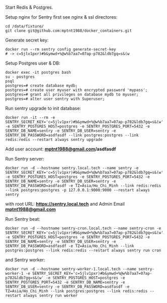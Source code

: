 Start Redis & Postgres.

Setup nginx for Sentry first see nginx & ssl directores:
```
cd /data/fixture/
git clone git@github.com:mptnt1988/docker_containers.git
```
Generate secret key:
```
docker run --rm sentry config generate-secret-key
# -> c=5jlv1pxr)#b&ymwd+%@w%b7aa7=07ap-p782&ldb7gq=s&(w
```
Setup Postgres user & DB:
```
docker exec -it postgres bash
su - postgres
psql
postgres=# create database mydb;
postgres=# create user myuser with encrypted password 'mypass';
postgres=# grant all privileges on database mydb to myuser;
postgres=# alter user sentry with Superuser;
```
Run sentry upgrade to init database:
```
docker run -it --rm -e SENTRY_SECRET_KEY='c=5jlv1pxr)#b&ymwd+%@w%b7aa7=07ap-p782&ldb7gq=s&(w' -e SENTRY_POSTGRES_HOST=postgres -e SENTRY_POSTGRES_PORT=5432 -e SENTRY_DB_NAME=sentry -e SENTRY_DB_USER=sentry -e SENTRY_DB_PASSWORD=asdfasdf --link postgres:postgres --link redis:redis --restart always sentry upgrade
```
Add user account: **mptnt1988@gmail.com/asdfasdf**

Run Sentry server:
```
docker run -d --hostname sentry.local.tech --name sentry -e SENTRY_SECRET_KEY='c=5jlv1pxr)#b&ymwd+%@w%b7aa7=07ap-p782&ldb7gq=s&(w' -e SENTRY_POSTGRES_HOST=postgres -e SENTRY_POSTGRES_PORT=5432 -e SENTRY_DB_NAME=sentry -e SENTRY_DB_USER=sentry -e SENTRY_DB_PASSWORD=asdfasdf -e TZ=Asia/Ho_Chi_Minh --link redis:redis --link postgres:postgres -p 127.0.0.1:9000:9000 --restart always sentry
```
with root URL: **https://sentry.local.tech** and Admin Email **mptnt1988@gmail.com**

Run Sentry beat:
```
docker run -d --hostname sentry-cron.local.tech --name sentry-cron -e SENTRY_SECRET_KEY='c=5jlv1pxr)#b&ymwd+%@w%b7aa7=07ap-p782&ldb7gq=s&(w' -e SENTRY_POSTGRES_HOST=postgres -e SENTRY_POSTGRES_PORT=5432 -e SENTRY_DB_NAME=sentry -e SENTRY_DB_USER=sentry -e SENTRY_DB_PASSWORD=asdfasdf -e TZ=Asia/Ho_Chi_Minh --link postgres:postgres --link redis:redis --restart always sentry run cron
```
and Sentry worker:
```
docker run -d --hostname sentry-worker-1.local.tech --name sentry-worker-1 -e SENTRY_SECRET_KEY='c=5jlv1pxr)#b&ymwd+%@w%b7aa7=07ap-p782&ldb7gq=s&(w' -e SENTRY_POSTGRES_HOST=postgres -e SENTRY_POSTGRES_PORT=5432 -e SENTRY_DB_NAME=sentry -e SENTRY_DB_USER=sentry -e SENTRY_DB_PASSWORD=asdfasdf -e TZ=Asia/Ho_Chi_Minh --link postgres:postgres --link redis:redis --restart always sentry run worker
```
